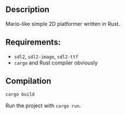 ## Description

Mario-like simple 2D platformer written in Rust. 

## Requirements: 
- `sdl2`, `sdl2-image`, `sdl2-ttf`
- `cargo` and Rust compiler obviously

## Compilation

```bash
cargo build
```

Run the project with `cargo run`.